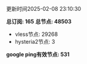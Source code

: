 更新时间2025-02-08 23:10:30

**总订阅: 165**
**总节点: 48503**
- vless节点: 29268
- hysteria2节点: 3

**google ping有效节点: 531**
